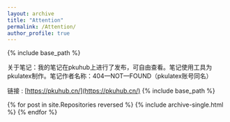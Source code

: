 ```yaml
---
layout: archive
title: "Attention"
permalink: /Attention/
author_profile: true
---
```


{% include base_path %}

关于笔记：我的笔记在pkuhub上进行了发布，可自由查看。笔记使用工具为pkulatex制作。笔记作者名称：404—NOT—FOUND（pkulatex账号同名）

链接 : [https://pkuhub.cn/](https://pkuhub.cn/)
{% include base_path %}

{% for post in site.Repositories reversed %}
  {% include archive-single.html %}
{% endfor %}
